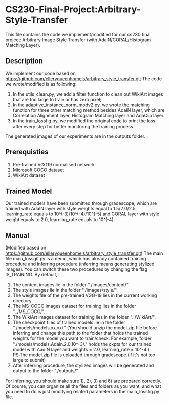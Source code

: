 # CS230-Final-Project:Arbitrary-Style-Transfer 
This file contains the code we implement/modified for our cs230 final project: Arbitrary Image Style Transfer (with AdaIN/CORAL/Histogram Matching Layer).

## Description
We implement our code based on https://github.com/elleryqueenhomels/arbitrary_style_transfer.git The code we wrote/modified is as following:
1) In the utils_clean.py, we add a filter function to clean out WikiArt images that are too large to train or has zero pixel;
2) In the adaptive_instance_norm_modv2.py, we wrote the matching function for three other matching method besides AdaIN layer, which are Correlation Alignment layer, Histogram Matching layer and AdaClip layer.
3) In the train_lossfig.py, we modified the original code to print the loss after every step for better monitoring the training process. 

The generated images of our experiments are in the outputs folder. 

## Prerequisties
1) Pre-trained VGG19 normalised network
2) Microsoft COCO dataset
3) WikiArt dataset

## Trained Model
Our trained models have been submitted through gradescope, which are trained with AdaIN layer with style weights equal to 1.5/2.0/2.5, learning_rate equals to 10^(-3)/10^(-4)/10^(-5) and CORAL layer with style weight equals to 2.0, learning_rate equals to 10^(-4).

## Manual
(Modified based on https://github.com/elleryqueenhomels/arbitrary_style_transfer.git)
The main file main_lossgif.py is a demo, which has already contained training procedure and inferring procedure (inferring means generating stylized images).
You can switch these two procedures by changing the flag IS_TRAINING.
By default,
1) The content images lie in the folder "./images/content/".
2) The style images lie in the folder "./images/style/".
3) The weights file of the pre-trained VGG-19 lies in the current working directory.
4) The MS-COCO images dataset for training lies in the folder "../MS_COCO/".
5) The WikiArt images dataset for training lies in the folder "../WikiArt/". 
6) The checkpoint files of trained models lie in the folder "./models/models.xx.xx/." (You should unzip the model.zip file before inferring and change this path to the folder that holds the trained weights for the model you want to train/check. For example, folder "./models/models.Adain.2.0.10^-3/." holds the ckpts for our trained model with AadIN layer and weights = 2.0, learning_rate = 10^-4.)
PS:The model.zip file is uploaded through gradescope.(if it's not too large to submit)
7) After inferring procedure, the stylized images will be generated and output to the folder "./outputs/"

For inferring, you should make sure 1), 2), 3) and 6) are prepared correctly.
Of course, you can organize all the files and folders as you want, and what you need to do is just modifying related parameters in the main_lossfig.py file.
